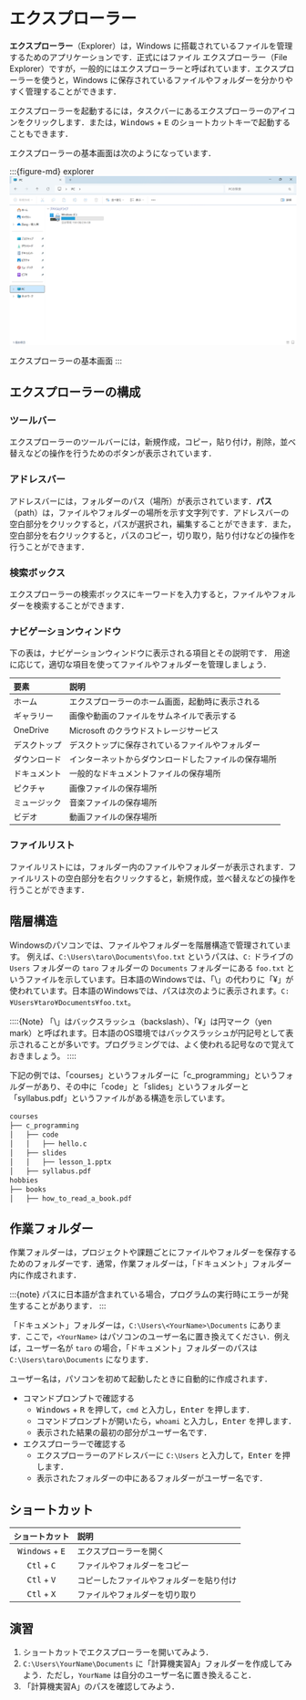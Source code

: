 # エクスプローラー

**エクスプローラー**（Explorer）は，Windows に搭載されているファイルを管理するためのアプリケーションです．正式にはファイル エクスプローラー（File Explorer）ですが，一般的にはエクスプローラーと呼ばれています．エクスプローラーを使うと，Windows に保存されているファイルやフォルダーを分かりやすく管理することができます．

エクスプローラーを起動するには，タスクバーにあるエクスプローラーのアイコンをクリックします．または，<kbd>Windows</kbd> + <kbd>E</kbd> のショートカットキーで起動することもできます．

エクスプローラーの基本画面は次のようになっています．

:::{figure-md} explorer
<img src="./images/explorer/explorer.png" alt="エクスプローラー" width="600px">

エクスプローラーの基本画面
:::

## エクスプローラーの構成

### ツールバー

エクスプローラーのツールバーには，新規作成，コピー，貼り付け，削除，並べ替えなどの操作を行うためのボタンが表示されています．

### アドレスバー

アドレスバーには，フォルダーのパス（場所）が表示されています．**パス**（path）は，ファイルやフォルダーの場所を示す文字列です．アドレスバーの空白部分をクリックすると，パスが選択され，編集することができます．また，空白部分を右クリックすると，パスのコピー，切り取り，貼り付けなどの操作を行うことができます．

### 検索ボックス

エクスプローラーの検索ボックスにキーワードを入力すると，ファイルやフォルダーを検索することができます．

### ナビゲーションウィンドウ
下の表は，ナビゲーションウィンドウに表示される項目とその説明です．
用途に応じて，適切な項目を使ってファイルやフォルダーを管理しましょう．

| 要素         | 説明                                                 |
| :----------- | :--------------------------------------------------- |
| ホーム       | エクスプローラーのホーム画面，起動時に表示される     |
| ギャラリー   | 画像や動画のファイルをサムネイルで表示する           |
| OneDrive     | Microsoft のクラウドストレージサービス               |
| デスクトップ | デスクトップに保存されているファイルやフォルダー     |
| ダウンロード | インターネットからダウンロードしたファイルの保存場所 |
| ドキュメント | 一般的なドキュメントファイルの保存場所               |
| ピクチャ     | 画像ファイルの保存場所                               |
| ミュージック | 音楽ファイルの保存場所                               |
| ビデオ       | 動画ファイルの保存場所                               |

### ファイルリスト

ファイルリストには，フォルダー内のファイルやフォルダーが表示されます．ファイルリストの空白部分を右クリックすると，新規作成，並べ替えなどの操作を行うことができます．

## 階層構造
Windowsのパソコンでは、ファイルやフォルダーを階層構造で管理されています。 例えば、`C:\Users\taro\Documents\foo.txt` というパスは、`C:` ドライブの `Users` フォルダーの `taro` フォルダーの `Documents` フォルダーにある `foo.txt` というファイルを示しています。日本語のWindowsでは、「\」の代わりに「¥」が使われています。日本語のWindowsでは、パスは次のように表示されます。`C:¥Users¥taro¥Documents¥foo.txt`。

::::{Note}
「\」はバックスラッシュ（backslash）、「¥」は円マーク（yen mark）と呼ばれます。日本語のOS環境ではバックスラッシュが円記号として表示されることが多いです。プログラミングでは、よく使われる記号なので覚えておきましょう。
::::

下記の例では、「courses」というフォルダーに「c_programming」というフォルダーがあり、その中に「code」と「slides」というフォルダーと「syllabus.pdf」というファイルがある構造を示しています。

```plaintext
courses
├── c_programming
│   ├── code
│   │   ├── hello.c
│   ├── slides
│   │   ├── lesson_1.pptx
│   ├── syllabus.pdf
hobbies
├── books
│   ├── how_to_read_a_book.pdf
```

## 作業フォルダー

作業フォルダーは，プロジェクトや課題ごとにファイルやフォルダーを保存するためのフォルダーです．通常，作業フォルダーは，「ドキュメント」フォルダー内に作成されます．

:::{note}
パスに日本語が含まれている場合，プログラムの実行時にエラーが発生することがあります．
:::

「ドキュメント」フォルダーは，`C:\Users\<YourName>\Documents` にあります．ここで，`<YourName>` はパソコンのユーザー名に置き換えてください．例えば，ユーザー名が `taro` の場合，「ドキュメント」フォルダーのパスは `C:\Users\taro\Documents` になります．

ユーザー名は，パソコンを初めて起動したときに自動的に作成されます．
- コマンドプロンプトで確認する
   - <kbd>Windows</kbd> + <kbd>R</kbd> を押して，`cmd` と入力し，<kbd>Enter</kbd> を押します．
   - コマンドプロンプトが開いたら，`whoami` と入力し，<kbd>Enter</kbd> を押します．
   - 表示された結果の最初の部分がユーザー名です．
- エクスプローラーで確認する
  - エクスプローラーのアドレスバーに `C:\Users` と入力して，<kbd>Enter</kbd> を押します．
  - 表示されたフォルダーの中にあるフォルダーがユーザー名です．

## ショートカット

|          ショートカット           | 説明                                     |
| :-------------------------------: | :--------------------------------------- |
| <kbd>Windows</kbd> + <kbd>E</kbd> | エクスプローラーを開く                   |
|   <kbd>Ctl</kbd> + <kbd>C</kbd>   | ファイルやフォルダーをコピー             |
|   <kbd>Ctl</kbd> + <kbd>V</kbd>   | コピーしたファイルやフォルダーを貼り付け |
|   <kbd>Ctl</kbd> + <kbd>X</kbd>   | ファイルやフォルダーを切り取り           |

## 演習

1. ショートカットでエクスプローラーを開いてみよう．
2. `C:\Users\YourName\Documents` に「計算機実習A」フォルダーを作成してみよう．ただし，`YourName` は自分のユーザー名に置き換えること．
3. 「計算機実習A」のパスを確認してみよう．